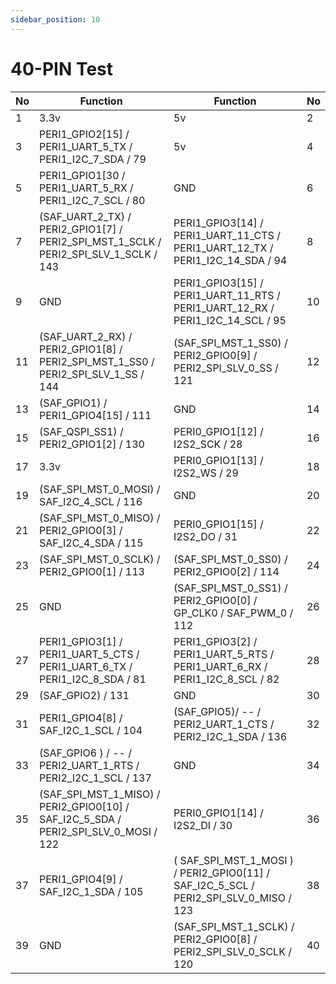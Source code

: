 ```yaml
---
sidebar_position: 10
---
```


# 40-PIN Test

| No  | Function                                                                             | Function                                                                              | No  |
| --- | ------------------------------------------------------------------------------------ | ------------------------------------------------------------------------------------- | --- |
| 1   | 3.3v                                                                                 | 5v                                                                                    | 2   |
| 3   | PERI1_GPIO2[15] / PERI1_UART_5_TX / PERI1_I2C_7_SDA / 79                             | 5v                                                                                    | 4   |
| 5   | PERI1_GPIO1[30 / PERI1_UART_5_RX / PERI1_I2C_7_SCL / 80                              | GND                                                                                   | 6   |
| 7   | (SAF_UART_2_TX) / PERI2_GPIO1[7] / PERI2_SPI_MST_1_SCLK / PERI2_SPI_SLV_1_SCLK / 143 | PERI1_GPIO3[14] / PERI1_UART_11_CTS / PERI1_UART_12_TX / PERI1_I2C_14_SDA / 94        | 8   |
| 9   | GND                                                                                  | PERI1_GPIO3[15] / PERI1_UART_11_RTS / PERI1_UART_12_RX / PERI1_I2C_14_SCL / 95        | 10  |
| 11  | (SAF_UART_2_RX) / PERI2_GPIO1[8] / PERI2_SPI_MST_1_SS0 / PERI2_SPI_SLV_1_SS / 144    | (SAF_SPI_MST_1_SS0) / PERI2_GPIO0[9] / PERI2_SPI_SLV_0_SS / 121                       | 12  |
| 13  | (SAF_GPIO1) / PERI1_GPIO4[15] / 111                                                  | GND                                                                                   | 14  |
| 15  | (SAF_QSPI_SS1) / PERI2_GPIO1[2] / 130                                                | PERI0_GPIO1[12] / I2S2_SCK / 28                                                       | 16  |
| 17  | 3.3v                                                                                 | PERI0_GPIO1[13] / I2S2_WS / 29                                                        | 18  |
| 19  | (SAF_SPI_MST_0_MOSI) / SAF_I2C_4_SCL / 116                                           | GND                                                                                   | 20  |
| 21  | (SAF_SPI_MST_0_MISO) / PERI2_GPIO0[3] / SAF_I2C_4_SDA / 115                          | PERI0_GPIO1[15] / I2S2_DO / 31                                                        | 22  |
| 23  | (SAF_SPI_MST_0_SCLK) / PERI2_GPIO0[1] / 113                                          | (SAF_SPI_MST_0_SS0) / PERI2_GPIO0[2] / 114                                            | 24  |
| 25  | GND                                                                                  | (SAF_SPI_MST_0_SS1) / PERI2_GPIO0[0] / GP_CLK0 / SAF_PWM_0 / 112                      | 26  |
| 27  | PERI1_GPIO3[1] / PERI1_UART_5_CTS / PERI1_UART_6_TX / PERI1_I2C_8_SDA / 81           | PERI1_GPIO3[2] / PERI1_UART_5_RTS / PERI1_UART_6_RX / PERI1_I2C_8_SCL / 82            | 28  |
| 29  | (SAF_GPIO2) / 131                                                                    | GND                                                                                   | 30  |
| 31  | PERI1_GPIO4[8] / SAF_I2C_1_SCL / 104                                                 | (SAF_GPIO5)/ -- / PERI2_UART_1_CTS / PERI2_I2C_1_SDA / 136                            | 32  |
| 33  | (SAF_GPIO6 ) / -- / PERI2_UART_1_RTS / PERI2_I2C_1_SCL / 137                         | GND                                                                                   | 34  |
| 35  | (SAF_SPI_MST_1_MISO) / PERI2_GPIO0[10] / SAF_I2C_5_SDA / PERI2_SPI_SLV_0_MOSI / 122  | PERI0_GPIO1[14] / I2S2_DI / 30                                                        | 36  |
| 37  | PERI1_GPIO4[9] / SAF_I2C_1_SDA / 105                                                 | ( SAF_SPI_MST_1_MOSI ) / PERI2_GPIO0[11] / SAF_I2C_5_SCL / PERI2_SPI_SLV_0_MISO / 123 | 38  |
| 39  | GND                                                                                  | (SAF_SPI_MST_1_SCLK) / PERI2_GPIO0[8] / PERI2_SPI_SLV_0_SCLK / 120                    | 40  |
